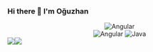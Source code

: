 ### Hi there 👋 I'm Oğuzhan

<div align="center">
<img alt="Angular" src="https://komarev.com/ghpvc/?username=oguzhanbelli&style=plastic"/>
  </div>
<div align="center">
<img alt="Angular" src="https://img.shields.io/badge/angular-%23DD0031.svg?style=for-the-badge&logo=angular&logoColor=white"/>
<img alt="Java" src="https://img.shields.io/badge/java-%23ED8B00.svg?style=for-the-badge&logo=java&logoColor=white"/>
  </div>




<div align="center">
  <div style="display: flex;">
    <img src="https://github-readme-stats.vercel.app/api/top-langs/?username=oguzhanbelli&layout=compact&show_icons=true&title_color=ffffff&icon_color=34abeb&text_color=daf7dc&bg_color=151515" style="vertical-align: top;" />
    <img src="https://github-readme-stats.vercel.app/api?username=oguzhanbelli&show_icons=true&title_color=ffffff&icon_color=34abeb&text_color=daf7dc&bg_color=151515" />
  </div>
</div>
